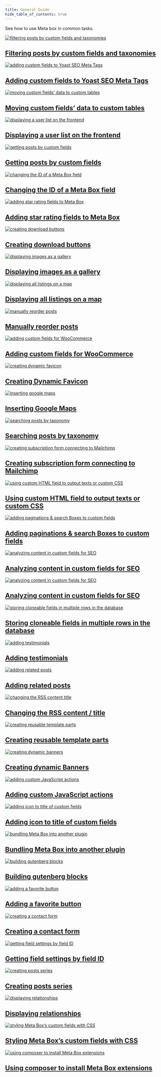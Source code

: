 ```yaml
---
title: General Guide
hide_table_of_contents: true
---
```


See how to use Meta box in common tasks.

<div className="category_wrap">
	<div className="tutorials_category tutorials_category--new">
<div className="items">

[![filtering posts by custom fields and taxonomies](/tutorials/guide-1.png) <h2 class="items_titles">Filtering posts by custom fields and taxonomies</h2>](/tutorials/filter-posts-by-custom-fields-taxonomies/)

</div>
<div className="items">

[![adding custom fields to Yoast SEO Meta Tags](/tutorials/guide-2.png) <h2 class="items_titles">Adding custom fields to Yoast SEO Meta Tags</h2>](/tutorials/add-custom-fields-to-yoast-seo/)

</div>
<div className="items">

[![moving custom fields’ data to custom tables](/tutorials/guide-3.png) <h2 class="items_titles">Moving custom fields’ data to custom tables</h2>](/tutorials/move-data-to-custom-tables/)

</div>
<div className="items">

[![displaying a user list on the frontend](/tutorials/guide-4.png) <h2 class="items_titles">Displaying a user list on the frontend</h2>](/tutorials/display-users-list/)

</div>
<div className="items">

[![getting posts by custom fields](/tutorials/guide-5.png) <h2 class="items_titles">Getting posts by custom fields</h2>](/tutorials/get-posts-by-custom-fields/)

</div>
<div className="items">

[![changing the ID of a Meta Box field](/tutorials/guide-6.png) <h2 class="items_titles">Changing the ID of a Meta Box field</h2>](/tutorials/change-id-meta-box-field/)

</div>
<div className="items">

[![adding star rating fields to Meta Box](/tutorials/guide-7.png) <h2 class="items_titles">Adding star rating fields to Meta Box</h2>](/tutorials/add-star-rating-fields/)

</div>
<div className="items">

[![creating download buttons](/tutorials/guide-8.png) <h2 class="items_titles">Creating download buttons</h2>](/tutorials/create-download-button/)

</div>
<div className="items">

[![displaying images as a gallery](/tutorials/guide-9.png) <h2 class="items_titles">Displaying images as a gallery</h2>](/tutorials/display-images-as-gallery/)

</div>
<div className="items">

[![displaying all listings on a map](/tutorials/guide-10.png) <h2 class="items_titles">Displaying all listings on a map</h2>](/tutorials/display-listings-on-map/)

</div>
<div className="items">

[![manually reorder posts](/tutorials/guide-11.png) <h2 class="items_titles">Manually reorder posts</h2>](/tutorials/reorder-posts-manually-by-custom-fields/)

</div>
<div className="items">

[![adding custom fields for WooCommerce](/tutorials/guide-12.png) <h2 class="items_titles">Adding custom fields for WooCommerce</h2>](/tutorials/add-custom-fields-woocommerce/)

</div>
<div className="items">

[![creating dynamic favicon](/tutorials/guide-13.png) <h2 class="items_titles">Creating Dynamic Favicon</h2>](/tutorials/create-dynamic-favicon/)

</div>
<div className="items">

[![inserting google maps](/tutorials/guide-14.png) <h2 class="items_titles">Inserting Google Maps</h2>](/tutorials/insert-google-maps/)

</div>
<div className="items">

[![searching posts by taxonomy](/tutorials/guide-15.png) <h2 class="items_titles">Searching posts by taxonomy</h2>](/tutorials/search-posts-by-taxonomy/)

</div>
<div className="items">

[![creating subscription form connecting to Mailchimp](/tutorials/guide-16.png) <h2 class="items_titles">Creating subscription form connecting to Mailchimp</h2>](/tutorials/create-subscription-form-connect-to-mailchimp/)

</div>
<div className="items">

[![using custom HTML field to output texts or custom CSS](/tutorials/guide-17.png) <h2 class="items_titles">Using custom HTML field to output texts or custom CSS</h2>](/tutorials/create-notification-custom-html-field/)

</div>
<div className="items">

[![adding paginations & search Boxes to custom fields ](/tutorials/guide-18.png) <h2 class="items_titles">Adding paginations & search Boxes to custom fields </h2>](/tutorials/add-paginations-search-boxes/)

</div>
<div className="items">

[![analyzing content in custom fields for SEO](/tutorials/guide-19.png) <h2 class="items_titles">Analyzing content in custom fields for SEO</h2>](/tutorials/analyze-content-seo-rank-math/)

</div>
<div className="items">

[![analyzing content in custom fields for SEO](/tutorials/guide-20.png) <h2 class="items_titles">Analyzing content in custom fields for SEO</h2>](/tutorials/analyze-content-yoast-seo/)

</div>
<div className="items">

[![storing cloneable fields in multiple rows in the database](/tutorials/guide-21.png) <h2 class="items_titles">Storing cloneable fields in multiple rows in the database</h2>](/tutorials/store-cloneable-fields/)

</div>
<div className="items">

[![adding testimonials](/tutorials/guide-22.png) <h2 class="items_titles">Adding testimonials</h2>](/tutorials/add-testimonials/)

</div>
<div className="items">

[![adding related posts](/tutorials/guide-23.png) <h2 class="items_titles">Adding related posts</h2>](/tutorials/add-related-posts/)

</div>
<div className="items">

[![changing the RSS content title](/tutorials/guide-24.png) <h2 class="items_titles">Changing the RSS content / title</h2>](/tutorials/change-rss-content/)

</div>
<div className="items">

[![creating reusable template parts](/tutorials/guide-25.png) <h2 class="items_titles">Creating reusable template parts</h2>](/tutorials/create-reusable-template-parts/)

</div>
<div className="items">

[![creating dynamic banners](/tutorials/guide-26.png) <h2 class="items_titles">Creating dynamic Banners</h2>](/tutorials/)

</div>
<div className="items">

[![adding custom JavaScript actions](/tutorials/guide-27.png) <h2 class="items_titles">Adding custom JavaScript actions</h2>](/tutorials/add-javascript-actions-button-field/)

</div>
<div className="items">

[![adding icon to title of custom fields](/tutorials/guide-28.png) <h2 class="items_titles">Adding icon to title of custom fields</h2>](/tutorials/)

</div>
<div className="items">

[![bundling Meta Box into another plugin](/tutorials/guide-29.png) <h2 class="items_titles">Bundling Meta Box into another plugin</h2>](/tutorials/)

</div>
<div className="items">

[![building gutenberg blocks](/tutorials/guide-30.png) <h2 class="items_titles">Building gutenberg blocks</h2>](/tutorials/)

</div>
<div className="items">

[![adding a favorite button](/tutorials/guide-31.png) <h2 class="items_titles">Adding a favorite button</h2>](/tutorials/)

</div>
<div className="items">

[![creating a contact form](/tutorials/guide-32.png) <h2 class="items_titles">Creating a contact form</h2>](/tutorials/)

</div>
<div className="items">

[![getting field settings by field ID](/tutorials/guide-33.png) <h2 class="items_titles">Getting field settings by field ID</h2>](/tutorials/)

</div>
<div className="items">

[![creating posts series](/tutorials/guide-34.png) <h2 class="items_titles">Creating posts series</h2>](/tutorials/)

</div>
<div className="items">

[![displaying relationships](/tutorials/guide-35.png) <h2 class="items_titles">Displaying relationships</h2>](/tutorials/)

</div>
<div className="items">

[![styling Meta Box’s custom fields with CSS](/tutorials/guide-36.png) <h2 class="items_titles">Styling Meta Box’s custom fields with CSS</h2>](/tutorials/)

</div>
<div className="items">

[![using composer to install Meta Box extensions](/tutorials/guide-37.png) <h2 class="items_titles">Using composer to install Meta Box extensions</h2>](/tutorials/)

</div>
	</div>
</div>
